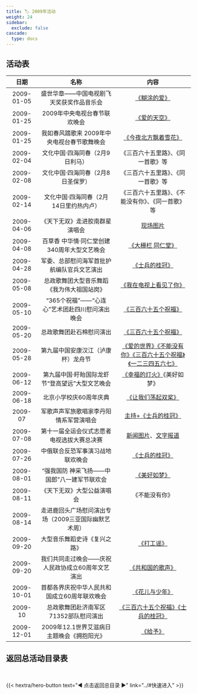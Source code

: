 ```yaml
---
title: 🏷️ 2009年活动
weight: 24
sidebar:
  exclude: false
cascade:
  type: docs
---
```


## 活动表

|日期|名称|内容|
|:-----:|:-----:|:-----:|
|2009-01-05|盛世华章——中国电视剧飞天奖获奖作品音乐会|[《糊涂的爱》](../2009/20090105/)|
|2009-01-25|2009年中央电视台春节联欢晚会|[《爱的天空》](../2009/20090125/#2009年中央电视台春节联欢晚会)|
|2009-01-25|我如春风踏歌来 2009年中央电视台春节歌舞晚会|[《今夜北方飘着雪花》](../2009/20090125/#我如春风踏歌来-2009年中央电视台春节歌舞晚会)|
|2009-02-04|文化中国·四海同春（2月9日利马）|《三百六十五里路》、《同一首歌》等|
|2009-02-08|文化中国·四海同春（2月8日圣保罗）|《三百六十五里路》、《同一首歌》等|
|2009-02-14|文化中国·四海同春（2月14日里约热内卢）|《三百六十五里路》、《不能没有你》、《同一首歌》等|
|2009-04-06|《天下无双》走进胶南群星演唱会|[现场图片](https://bbs.fengniao.com/forum/1173318.html)|
|2009-04-08|百草香 中华情·同仁堂创建340周年大型文艺晚会|[《大栅栏 同仁堂》](../2009/20090408/)|
|2009-04-28|军委、总部慰问海军首批护航编队官兵文艺演出|[《士兵的桂冠》](../2009/20090428/)|
|2009-05-08|总政歌舞团大型音乐舞蹈《我为伟大祖国站岗》|[《我在电视上看见了你》](../2009/20090508/)|
|2009-05-10|“365个祝福”——“心连心”艺术团赴四川慰问演出晚会|[《三百六十五个祝福》](../2009/20090510/)|
|2009-05-20|总政歌舞团赴石棉慰问演出|[《三百六十五个祝福》](https://www.yaan.gov.cn/xinwen/show/d5af03fb-8ae3-4dd1-810a-6ec7fcf6614b.html)|
|2009-05-28|第九届中国安康汉江（泸康杯）龙舟节|[《爱的世界》《不能没有你》《三百六十五个祝福》《一二三四五六七》](../2009/20090528/)|
|2009-06-12|第九届中国·盱眙国际龙虾节“登高望远”大型文艺晚会|[《幸福的灯火》](../2009/20090612/)《美好如梦》|
|2009-06-18|北京小学校庆60周年庆典|[《让我们荡起双桨》](../2009/20090618/)|
|2009-07|军歌声声军旅歌唱家李丹阳情系军营演唱会|[主持+《士兵的桂冠》](../2009/200907/)|
|2009-07-08|第十一届全运会仪式志愿者电视选拔大赛总决赛|[新闻图片](https://blog.sina.com.cn/s/blog_5234c9b10100ejp4.html)、[文字报道](https://paper.dzwww.com/shrb/data/20090708/html/37/content_4.html)|
|2009-07-26|中俄联合反恐军事演习战地联欢晚会|[《士兵的桂冠》](../2009/20090726/)|
|2009-08-01|“强我国防  神采飞扬——中国郎”八一建军节联欢会|[《美好如梦》](../2009/20090801/)|
|2009-08-11|《天下无双》大型公益演唱会|《不能没有你》|
|2009-08-14|走进鹿回头广场慰问演出专场（2009三亚国际幽默艺术周）||
|2009-09-20|大型音乐舞蹈史诗《复兴之路》|[《打工谣》](../2009/20090920-1/)|
|2009-09-20|我们共同走过晚会——庆祝人民政协成立60周年文艺演出|[《共和国的歌声》](../2009/20090920/)|
|2009-10-01|首都各界庆祝中华人民共和国成立60周年联欢晚会|[《花儿与少年》](../2009/20091001/)|
|2009-10|总政歌舞团赴济南军区71352部队慰问演出|[《三百六十五个祝福》《士兵的桂冠》](../2009/200910/)|
|2009-12-01|2009年12.1世界艾滋病日主题晚会《拥抱阳光》|[《给予》](../2009/20091201/)|



## 返回总活动目录表

<br>

{{< hextra/hero-button text="◀ 点击返回总目录 ▶" link="../#快速进入" >}}